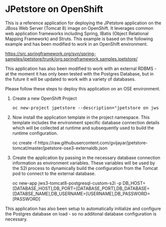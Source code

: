 # JPetstore on OpenShift

This is a reference application for deploying the JPetstore application on the JBoss Web Server (Tomcat 8) image on OpenShift. It leverages common web application frameworks including Spring, IBatis (Object Relational Mapping Framework) and Struts. This example is based on the following example and has been modified to work in an OpenShift environment.

https://src.springframework.org/svn/spring-samples/jpetstore/trunk/org.springframework.samples.jpetstore/

This application has also been modified to work with an external RDBMS - at the moment it has only been tested with the Postgres Database, but in the future it will be updated to work with a variety of databases. 

Please follow these steps to deploy this application on an OSE environment.

1. Create a new OpenShift Project
<ul><pre>oc new-project jpetstore --description="jpetstore on jws 8" --display-name="JPetstore application deployed on a JWS/Tomcat image connecting to a remote database"</pre></ul>

2. Now install the application template in the project namespace. This template includes the environment specific database connection details which will be collected at runtime and subsequently used to build the runtime configuration.
<ul>oc create -f https://raw.githubusercontent.com/gvijayar/jpetstore-tomcat/master/jpetstore-ose3-externaldb.json</ul>

3. Create the application by passing in the necessary database connection information as environment variables. These variables will be used by the S2I process to dynamically build the configuration from the Tomcat pod to connect to the external database.
<ul>oc new-app jws3-tomcat8-postgresql-custom-s2i -p DB_HOST=[DATABASE_HOST],DB_PORT=[DATABASE_PORT],DB_DATABASE=[DATABSE_NAME],DB_USERNAME=[USERNAME],DB_PASSWORD=[PASSWORD]</ul>

This application has also been setup to automatically initialize and configure the Postgres database on load - so no additonal database configuration is necessary.

